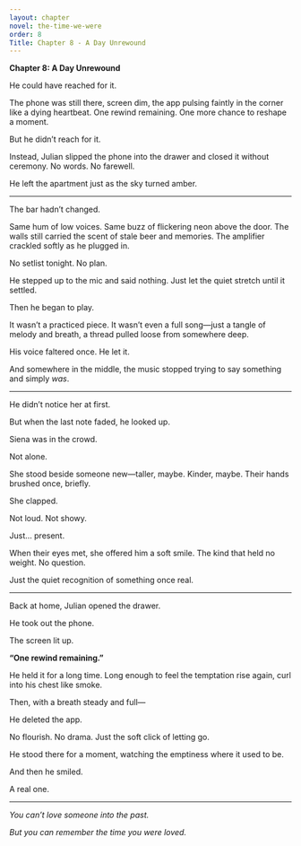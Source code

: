```yaml
---
layout: chapter
novel: the-time-we-were
order: 8
Title: Chapter 8 - A Day Unrewound
---
```

**Chapter 8: A Day Unrewound**

He could have reached for it.

The phone was still there, screen dim, the app pulsing faintly in the corner like a dying heartbeat. One rewind remaining. One more chance to reshape a moment.

But he didn’t reach for it.

Instead, Julian slipped the phone into the drawer and closed it without ceremony. No words. No farewell.

He left the apartment just as the sky turned amber.

---

The bar hadn’t changed.

Same hum of low voices. Same buzz of flickering neon above the door. The walls still carried the scent of stale beer and memories. The amplifier crackled softly as he plugged in.

No setlist tonight. No plan.

He stepped up to the mic and said nothing. Just let the quiet stretch until it settled.

Then he began to play.

It wasn’t a practiced piece. It wasn’t even a full song—just a tangle of melody and breath, a thread pulled loose from somewhere deep.

His voice faltered once. He let it.

And somewhere in the middle, the music stopped trying to say something and simply *was*.

---

He didn’t notice her at first.

But when the last note faded, he looked up.

Siena was in the crowd.

Not alone.

She stood beside someone new—taller, maybe. Kinder, maybe. Their hands brushed once, briefly.

She clapped.

Not loud. Not showy.

Just… present.

When their eyes met, she offered him a soft smile. The kind that held no weight. No question.

Just the quiet recognition of something once real.

---

Back at home, Julian opened the drawer.

He took out the phone.

The screen lit up.

**“One rewind remaining.”**

He held it for a long time. Long enough to feel the temptation rise again, curl into his chest like smoke.

Then, with a breath steady and full—

He deleted the app.

No flourish. No drama. Just the soft click of letting go.

He stood there for a moment, watching the emptiness where it used to be.

And then he smiled.

A real one.

---

*You can’t love someone into the past.*

*But you can remember the time you were loved.*